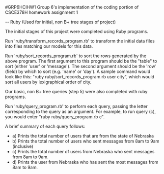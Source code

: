 #GRP6HCIHW1
Group 6's implementation of the coding portion of CSCE378H homework assignment 1

--
Ruby (Used for initial, non B+ tree stages of project)

The initial stages of this project were completed using Ruby programs.

Run 'ruby/transform_records_program.rb' to transform the initial data files into files matching our models for this data.

Run 'ruby/sort_records_program.rb' to sort the rows generated by the above program. The first argument to this program should be the "table" to sort (either 'user' or 'message'). The second argument should be the 'row' (field) by which to sort (e.g. 'name' or 'day'). A sample command would look like this: "ruby ruby/sort_records_program.rb user city", which would sort all users by lexigraphical order of city.

Our basic, non B+ tree queries (step 5) were also completed with ruby programs. 

Run 'ruby/query_program.rb' to perform each query, passing the letter corresponding to the query as an argument. For example, to run query (c), you would enter "ruby ruby/query_program.rb c".

A brief summary of each query follows:
* a) Prints the total number of users that are from the state of Nebraska
* b) Prints the total number of users who sent messages from 8am to 9am (inclusive)
* c) Prints the total number of users from Nebraska who sent messages from 8am to 9am.
* d) Prints the user from Nebraska who has sent the most messages from 8am to 9am.